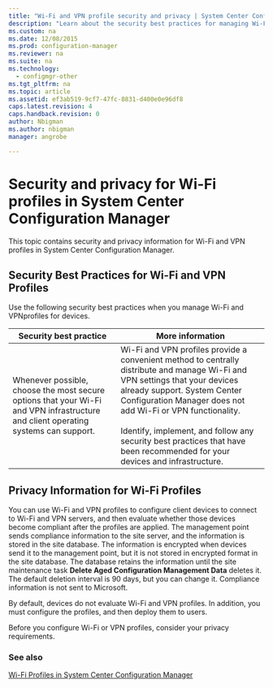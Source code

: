 ```yaml
---
title: "Wi-Fi and VPN profile security and privacy | System Center Configuration Manager"
description: "Learn about the security best practices for managing Wi-Fi and VPN profiles for devices in System Center Configuration Manager."
ms.custom: na
ms.date: 12/08/2015
ms.prod: configuration-manager
ms.reviewer: na
ms.suite: na
ms.technology:
  - configmgr-other
ms.tgt_pltfrm: na
ms.topic: article
ms.assetid: ef3ab519-9cf7-47fc-8831-d400e0e96df8
caps.latest.revision: 4
caps.handback.revision: 0
author: Nbigmanms.author: nbigmanmanager: angrobe

---
```

# Security and privacy for Wi-Fi profiles in System Center Configuration Manager

This topic contains security and privacy information for Wi-Fi and VPN profiles in System Center Configuration Manager.  

##  <a name="BKMK_Security_RemoteConnections"></a> Security Best Practices for Wi-Fi  and VPN Profiles  
 Use the following security best practices when you manage Wi-Fi  and VPNprofiles for devices.  

|Security best practice|More information|  
|----------------------------|----------------------|  
|Whenever possible, choose the most secure options that your Wi-Fi and VPN infrastructure and client operating systems can support.|Wi-Fi and VPN profiles provide a convenient method to centrally distribute and manage Wi-Fi and VPN settings that your devices already support. System Center Configuration Manager does not add Wi-Fi or VPN functionality.<br /><br /> Identify, implement, and follow any security best practices that have been recommended for your devices and infrastructure.|  

## Privacy Information for Wi-Fi Profiles  
 You can use Wi-Fi and VPN profiles to configure client devices to connect to Wi-Fi and VPN servers, and then evaluate whether those devices become compliant after the profiles are applied. The management point sends compliance information to the site server, and the information is stored in the site database. The information is encrypted when devices send it to the management point, but it is not stored in encrypted format in the site database. The database retains the information until the site maintenance task **Delete Aged Configuration Management Data** deletes it. The default deletion interval is 90 days, but you can change it. Compliance information is not sent to Microsoft.  

 By default, devices do not evaluate Wi-Fi and VPN profiles. In addition, you must configure the profiles, and then deploy them to users.  

 Before you configure Wi-Fi or VPN profiles, consider your privacy requirements.  

### See also  

 [Wi-Fi Profiles in System Center Configuration Manager](../Topic/Wi-Fi%20Profiles%20in%20System%20Center%20Configuration%20Manager.md)

